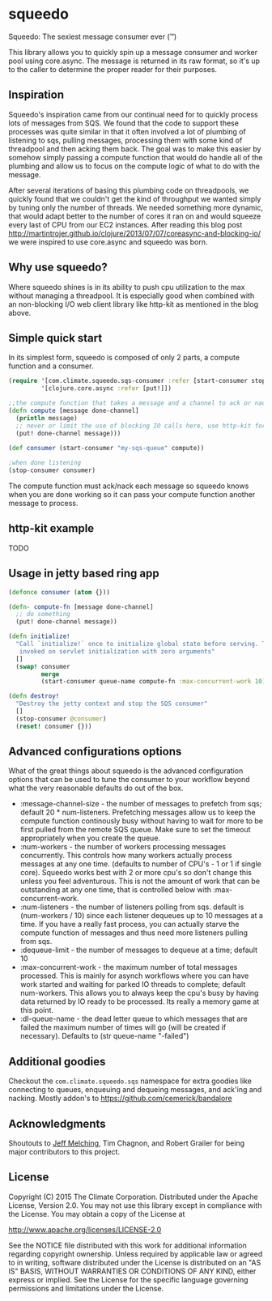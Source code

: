 # squeedo

Squeedo: The sexiest message consumer ever (™)

This library allows you to quickly spin up a message consumer and worker
pool using core.async. The message is returned in its raw format,
so it's up to the caller to determine the proper reader for their purposes.

## Inspiration

Squeedo's inspiration came from our continual need for to quickly process lots of messages from SQS. We found that the code to support these processes was quite similar in that it often involved a lot of plumbing of listening to sqs, pulling messages,  processing them with some kind of threadpool and then acking them back.  The goal was to make this easier by somehow simply passing a compute function that would do handle all of the plumbing and allow us to focus on the compute logic of what to do with the message.

After several iterations of basing this plumbing code on threadpools, we quickly found that we couldn't get the kind of throughput we wanted simply by tuning only the number of threads.  We needed something more dynamic, that would adapt better to the number of cores it ran on and would squeeze every last of CPU from our EC2 instances. After reading this blog post http://martintrojer.github.io/clojure/2013/07/07/coreasync-and-blocking-io/ we were inspired to use core.async and squeedo was born.

## Why use squeedo?

Where squeedo shines is in its ability to push cpu utilization to the max without managing a threadpool.  It is especially good when combined with an non-blocking I/O web client library like http-kit as mentioned in the blog above. 

## Simple quick start

In its simplest form, squeedo is composed of only 2 parts, a compute function and a consumer.

```clojure
(require '[com.climate.squeedo.sqs-consumer :refer [start-consumer stop-consumer]]
         '[clojure.core.async :refer [put!]])

;;the compute function that takes a message and a channel to ack or nack on when done with the message
(defn compute [message done-channel] 
  (println message)
  ;; never or limit the use of blocking IO calls here, use http-kit for these calls 
  (put! done-channel message)))
  
(def consumer (start-consumer "my-sqs-queue" compute))

;when done listening
(stop-consumer consumer)  
```

The compute function must ack/nack each message so squeedo knows when you are done working so it can pass your compute function another message to process.

## http-kit example
TODO

## Usage in jetty based ring app

``` clojure
(defonce consumer (atom {}))

(defn- compute-fn [message done-channel]
  ;; do something
  (put! done-channel message))

(defn initialize!
  "Call `initialize!` once to initialize global state before serving. This fn is
   invoked on servlet initialization with zero arguments"
  []
  (swap! consumer
         merge
         (start-consumer queue-name compute-fn :max-concurrent-work 10)))

(defn destroy!
  "Destroy the jetty context and stop the SQS consumer"
  []
  (stop-consumer @consumer)
  (reset! consumer {}))
```

## Advanced configurations options

What of the great things about squeedo is the advanced configuration options that can be used to tune the consumer to your workflow beyond what the very reasonable defaults do out of the box.

* :message-channel-size - the number of messages to prefetch from sqs; default 20 * num-listeners. Prefetching messages allow us to keep the compute function continously busy without having to wait for more to be first pulled from the remote SQS queue. Make sure to set the timeout appropriately when you create the queue.
* :num-workers - the number of workers processing messages concurrently.  This controls how many workers actually process messages at any one time. (defaults to number of CPU's - 1 or 1 if single core). Squeedo works best with 2 or more cpu's so don't change this unless you feel adventurous.  This is not the amount of work that can be outstanding at any one time, that is controlled below with :max-concurrent-work.
* :num-listeners - the number of listeners polling from sqs. default is (num-workers / 10) since each listener dequeues up to 10 messages at a time.  If you have a really fast process, you can actually starve the compute function of messages and thus need more listeners pulling from sqs.
* :dequeue-limit - the number of messages to dequeue at a time; default 10
* :max-concurrent-work - the maximum number of total messages processed.  This is mainly for asynch workflows where you can have work started and waiting for parked IO threads to complete; default num-workers.  This allows you to always keep the cpu's busy by having data returned by IO ready to be processed.  Its really a memory game at this point.  
* :dl-queue-name - the dead letter queue to which messages that are failed the maximum number of times will go (will be created if necessary). Defaults to (str queue-name \"-failed\")
   

## Additional goodies

Checkout the `com.climate.squeedo.sqs` namespace for extra goodies like connecting to queues, enqueuing and dequeing messages, and ack'ing and nacking.  Mostly addon's to https://github.com/cemerick/bandalore

## Acknowledgments

Shoutouts to [Jeff Melching](https://github.com/jmelching), Tim Chagnon, and Robert Grailer for being major contributors to this project. 

## License

Copyright (C) 2015 The Climate Corporation. Distributed under the Apache
License, Version 2.0.  You may not use this library except in compliance with
the License. You may obtain a copy of the License at

   http://www.apache.org/licenses/LICENSE-2.0

See the NOTICE file distributed with this work for additional information
regarding copyright ownership.  Unless required by applicable law or agreed
to in writing, software distributed under the License is distributed on an
"AS IS" BASIS, WITHOUT WARRANTIES OR CONDITIONS OF ANY KIND, either express
or implied.  See the License for the specific language governing permissions
and limitations under the License.
